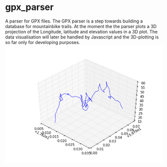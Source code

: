 # gpx_parser
A parser for GPX files. 
The GPX parser is a step towards building a database for mountainbike trails. At the moment the the parser 
plots a 3D projection of the Longitude, latitude and elevation values in a 3D plot. The data visualisation will later be handled by Javascript and the 3D-plotting is so far only for developing purposes.
![](plot.png?raw=true "3D plot of position")
 



